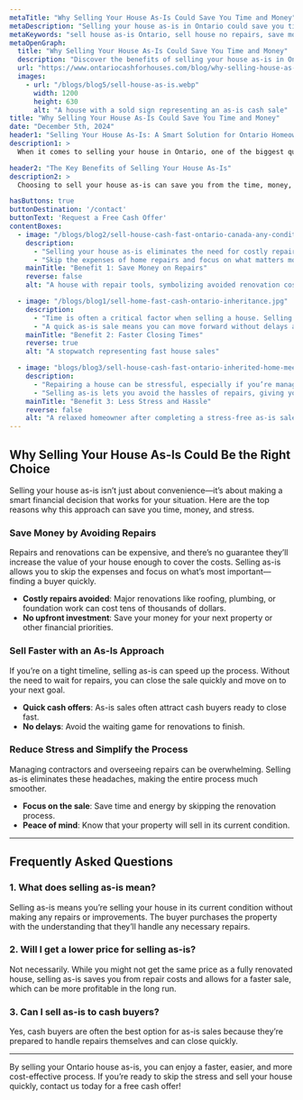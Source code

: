 ```yaml
---
metaTitle: "Why Selling Your House As-Is Could Save You Time and Money"
metaDescription: "Selling your house as-is in Ontario could save you time and money. Learn why skipping repairs and renovations can be the smartest decision for a quick and profitable sale."
metaKeywords: "sell house as-is Ontario, sell house no repairs, save money selling house, as-is house sale benefits, quick house sale Ontario"
metaOpenGraph:
  title: "Why Selling Your House As-Is Could Save You Time and Money"
  description: "Discover the benefits of selling your house as-is in Ontario. Save time, avoid repair costs, and close faster with this hassle-free option."
  url: "https://www.ontariocashforhouses.com/blog/why-selling-house-as-is-saves-time-money"
  images:
    - url: "/blogs/blog5/sell-house-as-is.webp"
      width: 1200
      height: 630
      alt: "A house with a sold sign representing an as-is cash sale"
title: "Why Selling Your House As-Is Could Save You Time and Money"
date: "December 5th, 2024"
header1: "Selling Your House As-Is: A Smart Solution for Ontario Homeowners"
description1: >
  When it comes to selling your house in Ontario, one of the biggest questions is whether to invest in repairs and renovations or sell as-is. While fixing up your property might seem like the best way to maximize its value, it’s not always necessary—or practical. Selling your house as-is could be the key to saving time, avoiding stress, and maximizing your profits. In this article, we’ll explore why selling your house without making any repairs can be a smart financial and practical decision.

header2: "The Key Benefits of Selling Your House As-Is"
description2: >
  Choosing to sell your house as-is can save you from the time, money, and effort required to prepare your property for sale. Whether you’re dealing with a tight timeline, limited resources, or a house that needs major repairs, this option offers a quick and hassle-free solution. Below, we’ll highlight the top benefits of selling your Ontario house as-is.

hasButtons: true
buttonDestination: '/contact'
buttonText: 'Request a Free Cash Offer'
contentBoxes:
  - image: "/blogs/blog2/sell-house-cash-fast-ontario-canada-any-condition.webp"
    description: 
      - "Selling your house as-is eliminates the need for costly repairs and renovations. A seller in Toronto chose to sell their house as-is rather than spend $20,000 fixing the roof. This decision allowed them to close quickly and use the cash for their next home purchase."
      - "Skip the expenses of home repairs and focus on what matters most—selling quickly and efficiently."
    mainTitle: "Benefit 1: Save Money on Repairs"
    reverse: false
    alt: "A house with repair tools, symbolizing avoided renovation costs"

  - image: "/blogs/blog1/sell-home-fast-cash-ontario-inheritance.jpg"
    description: 
      - "Time is often a critical factor when selling a house. Selling as-is ensures a faster process since you won’t need to wait weeks or months for repairs to be completed. One family in Ottawa closed their as-is sale within 10 days, compared to the 3 months it took their neighbor who opted for renovations."
      - "A quick as-is sale means you can move forward without delays and start the next chapter of your life sooner."
    mainTitle: "Benefit 2: Faster Closing Times"
    reverse: true
    alt: "A stopwatch representing fast house sales"

  - image: "blogs/blog3/sell-house-cash-fast-ontario-inherited-home-meeting.webp"
    description: 
      - "Repairing a house can be stressful, especially if you’re managing contractors, delays, and unexpected expenses. A seller in Hamilton opted for an as-is sale to avoid the stress of renovating their property, finding it much easier to work with a cash buyer who accepted the house in its current condition."
      - "Selling as-is lets you avoid the hassles of repairs, giving you peace of mind throughout the process."
    mainTitle: "Benefit 3: Less Stress and Hassle"
    reverse: false
    alt: "A relaxed homeowner after completing a stress-free as-is sale"
---
```


## **Why Selling Your House As-Is Could Be the Right Choice**

Selling your house as-is isn’t just about convenience—it’s about making a smart financial decision that works for your situation. Here are the top reasons why this approach can save you time, money, and stress.

### **Save Money by Avoiding Repairs**
Repairs and renovations can be expensive, and there’s no guarantee they’ll increase the value of your house enough to cover the costs. Selling as-is allows you to skip the expenses and focus on what’s most important—finding a buyer quickly. 

- **Costly repairs avoided**: Major renovations like roofing, plumbing, or foundation work can cost tens of thousands of dollars.
- **No upfront investment**: Save your money for your next property or other financial priorities.

### **Sell Faster with an As-Is Approach**
If you’re on a tight timeline, selling as-is can speed up the process. Without the need to wait for repairs, you can close the sale quickly and move on to your next goal.

- **Quick cash offers**: As-is sales often attract cash buyers ready to close fast.
- **No delays**: Avoid the waiting game for renovations to finish.

### **Reduce Stress and Simplify the Process**
Managing contractors and overseeing repairs can be overwhelming. Selling as-is eliminates these headaches, making the entire process much smoother.

- **Focus on the sale**: Save time and energy by skipping the renovation process.
- **Peace of mind**: Know that your property will sell in its current condition.

---

## **Frequently Asked Questions**

### **1. What does selling as-is mean?**
Selling as-is means you’re selling your house in its current condition without making any repairs or improvements. The buyer purchases the property with the understanding that they’ll handle any necessary repairs.

### **2. Will I get a lower price for selling as-is?**
Not necessarily. While you might not get the same price as a fully renovated house, selling as-is saves you from repair costs and allows for a faster sale, which can be more profitable in the long run.

### **3. Can I sell as-is to cash buyers?**
Yes, cash buyers are often the best option for as-is sales because they’re prepared to handle repairs themselves and can close quickly.

---

By selling your Ontario house as-is, you can enjoy a faster, easier, and more cost-effective process. If you’re ready to skip the stress and sell your house quickly, contact us today for a free cash offer!
